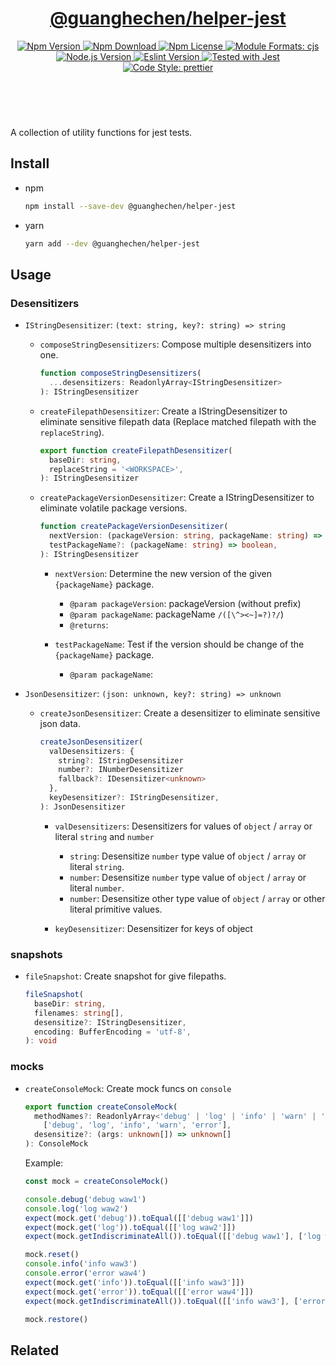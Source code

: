 <header>
  <h1 align="center">
    <a href="https://github.com/guanghechen/node-scaffolds/tree/@guanghechen/helper-jest@6.0.0-alpha.11/packages/helper-jest#readme">@guanghechen/helper-jest</a>
  </h1>
  <div align="center">
    <a href="https://www.npmjs.com/package/@guanghechen/helper-jest">
      <img
        alt="Npm Version"
        src="https://img.shields.io/npm/v/@guanghechen/helper-jest.svg"
      />
    </a>
    <a href="https://www.npmjs.com/package/@guanghechen/helper-jest">
      <img
        alt="Npm Download"
        src="https://img.shields.io/npm/dm/@guanghechen/helper-jest.svg"
      />
    </a>
    <a href="https://www.npmjs.com/package/@guanghechen/helper-jest">
      <img
        alt="Npm License"
        src="https://img.shields.io/npm/l/@guanghechen/helper-jest.svg"
      />
    </a>
    <a href="#install">
      <img
        alt="Module Formats: cjs"
        src="https://img.shields.io/badge/module_formats-cjs-green.svg"
      />
    </a>
    <a href="https://github.com/nodejs/node">
      <img
        alt="Node.js Version"
        src="https://img.shields.io/node/v/@guanghechen/helper-jest"
      />
    </a>
    <a href="https://github.com/facebook/jest">
      <img
        alt="Eslint Version"
        src="https://img.shields.io/npm/dependency-version/@guanghechen/helper-jest/peer/jest"
      />
    </a>
    <a href="https://github.com/facebook/jest">
      <img
        alt="Tested with Jest"
        src="https://img.shields.io/badge/tested_with-jest-9c465e.svg"
      />
    </a>
    <a href="https://github.com/prettier/prettier">
      <img
        alt="Code Style: prettier"
        src="https://img.shields.io/badge/code_style-prettier-ff69b4.svg?style=flat-square"
      />
    </a>
  </div>
</header>
<br/>


A collection of utility functions for jest tests.

## Install

* npm

  ```bash
  npm install --save-dev @guanghechen/helper-jest
  ```

* yarn

  ```bash
  yarn add --dev @guanghechen/helper-jest
  ```

## Usage

### Desensitizers

* `IStringDesensitizer`: `(text: string, key?: string) => string`

  - `composeStringDesensitizers`: Compose multiple desensitizers into one.

    ```typescript
    function composeStringDesensitizers(
      ...desensitizers: ReadonlyArray<IStringDesensitizer>
    ): IStringDesensitizer
    ```

  - `createFilepathDesensitizer`: Create a IStringDesensitizer to eliminate
    sensitive filepath data (Replace matched filepath with the `replaceString`).

    ```typescript
    export function createFilepathDesensitizer(
      baseDir: string,
      replaceString = '<WORKSPACE>',
    ): IStringDesensitizer
    ```

  - `createPackageVersionDesensitizer`: Create a IStringDesensitizer to
    eliminate volatile package versions.

    ```typescript
    function createPackageVersionDesensitizer(
      nextVersion: (packageVersion: string, packageName: string) => string,
      testPackageName?: (packageName: string) => boolean,
    ): IStringDesensitizer
    ```

    * `nextVersion`: Determine the new version of the given
      `{packageName}` package.

      - `@param packageVersion`: packageVersion (without prefix)
      - `@param packageName`: packageName
        `/([\^><~]=?)?/`)
      - `@returns`:

    * `testPackageName`: Test if the version should be change of the
      `{packageName}` package.

      - `@param packageName`:

* `JsonDesensitizer`: `(json: unknown, key?: string) => unknown`

  - `createJsonDesensitizer`: Create a desensitizer to eliminate sensitive
    json data.

    ```typescript
    createJsonDesensitizer(
      valDesensitizers: {
        string?: IStringDesensitizer
        number?: INumberDesensitizer
        fallback?: IDesensitizer<unknown>
      },
      keyDesensitizer?: IStringDesensitizer,
    ): JsonDesensitizer
    ```

    * `valDesensitizers`: Desensitizers for values of `object` / `array` or
      literal `string` and `number`

      - `string`: Desensitize `number` type value of `object` / `array` or
        literal `string`.
      - `number`: Desensitize `number` type value of `object` / `array` or
        literal `number`.
      - `number`: Desensitize other type value of `object` / `array` or
        other literal primitive values.

    * `keyDesensitizer`: Desensitizer for keys of object

### snapshots

  * `fileSnapshot`: Create snapshot for give filepaths.

    ```typescript
    fileSnapshot(
      baseDir: string,
      filenames: string[],
      desensitize?: IStringDesensitizer,
      encoding: BufferEncoding = 'utf-8',
    ): void
    ```

### mocks

  * `createConsoleMock`: Create mock funcs on `console`

    ```typescript
    export function createConsoleMock(
      methodNames?: ReadonlyArray<'debug' | 'log' | 'info' | 'warn' | 'error'> =
        ['debug', 'log', 'info', 'warn', 'error'],
      desensitize?: (args: unknown[]) => unknown[]
    ): ConsoleMock
    ```

    Example:

    ```typescript
    const mock = createConsoleMock()

    console.debug('debug waw1')
    console.log('log waw2')
    expect(mock.get('debug')).toEqual([['debug waw1']])
    expect(mock.get('log')).toEqual([['log waw2']])
    expect(mock.getIndiscriminateAll()).toEqual([['debug waw1'], ['log waw2']])

    mock.reset()
    console.info('info waw3')
    console.error('error waw4')
    expect(mock.get('info')).toEqual([['info waw3']])
    expect(mock.get('error')).toEqual([['error waw4']])
    expect(mock.getIndiscriminateAll()).toEqual([['info waw3'], ['error waw4']])

    mock.restore()
    ```

## Related


[homepage]: https://github.com/guanghechen/node-scaffolds/tree/@guanghechen/helper-jest@6.0.0-alpha.11/packages/helper-jest#readme

